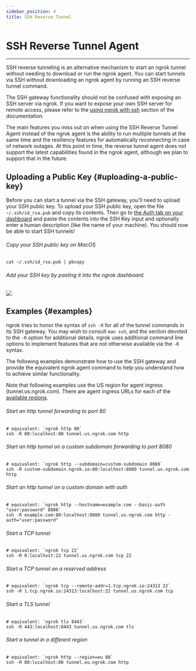 ```yaml
---
sidebar_position: 4
title: SSH Reverse Tunnel
---
```


# SSH Reverse Tunnel Agent
--------------------

SSH reverse tunneling is an alternative mechanism to start an ngrok tunnel without needing to download or run the ngrok agent. You can start tunnels via SSH without downloading an ngrok agent by running an SSH reverse tunnel command.

The SSH gateway functionality should not be confused with exposing an SSH server via ngrok. If you want to expose your own SSH server for remote access, please refer to the [using ngrok with ssh](/docs/using-ngrok-with#ssh) section of the documentation.

The main features you miss out on when using the SSH Reverse Tunnel Agent instead of the ngrok agent is the ability to run multiple tunnels at the same time and the resiliency features for automatically reconnecting in case of network outages. At this point in time, the reverse tunnel agent does not support the latest capabilities found in the ngrok agent, although we plan to support that in the future.

## Uploading a Public Key {#uploading-a-public-key}

Before you can start a tunnel via the SSH gateway, you'll need to upload your SSH public key. To upload your SSH public key, open the file `~/.ssh/id_rsa.pub` and copy its contents. Then go to [the Auth tab on your dashboard](https://dashboard.ngrok.com/tunnels/ssh-keys) and paste the contents into the SSH Key input and optionally enter a human description (like the name of your machine). You should now be able to start SSH tunnels!

###### Copy your SSH public key on MacOS

    cat ~/.ssh/id_rsa.pub | pbcopy

###### Add your SSH key by pasting it into the ngrok dashboard.

![](/img/docs/add-ssh-key.png)

## Examples {#examples}

ngrok tries to honor the syntax of `ssh -R` for all of the tunnel commands in its SSH gateway. You may wish to consult `man ssh`, and the section devoted to the `-R` option for additional details. ngrok uses additional command line options to implement features that are not otherwise available via the `-R` syntax.

The following examples demonstrate how to use the SSH gateway and provide the equivalent ngrok agent command to help you understand how to achieve similar functionality.

Note that following examples use the US region for agent ingress (tunnel.us.ngrok.com). There are agent ingress URLs for each of the [available regions](/docs/ngrok-agent/config#config-region).

###### Start an http tunnel forwarding to port 80

    # equivalent: `ngrok http 80`
    ssh -R 80:localhost:80 tunnel.us.ngrok.com http

###### Start an http tunnel on a custom subdomain forwarding to port 8080

    # equivalent: `ngrok http --subdomain=custom-subdomain 8080`
    ssh -R custom-subdomain.ngrok.io:80:localhost:8080 tunnel.us.ngrok.com http

###### Start an http tunnel on a custom domain with auth

    # equivalent: `ngrok http --hostname=example.com --basic-auth "user:password" 8080`
    ssh -R example.com:80:localhost:8080 tunnel.us.ngrok.com http -auth="user:password"

###### Start a TCP tunnel

    # equivalent: `ngrok tcp 22`
    ssh -R 0:localhost:22 tunnel.us.ngrok.com tcp 22

###### Start a TCP tunnel on a reserved address

    # equivalent: `ngrok tcp --remote-addr=1.tcp.ngrok.io:24313 22`
    ssh -R 1.tcp.ngrok.io:24313:localhost:22 tunnel.us.ngrok.com tcp

###### Start a TLS tunnel

    # equivalent: `ngrok tls 8443`
    ssh -R 443:localhost:8443 tunnel.us.ngrok.com tls

###### Start a tunnel in a different region

    # equivalent: `ngrok http --region=eu 80`
    ssh -R 80:localhost:80 tunnel.eu.ngrok.com http
